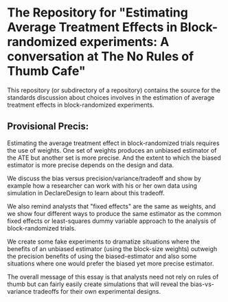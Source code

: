 # The Repository for "Estimating Average Treatment Effects in Block-randomized experiments: A conversation at The No Rules of Thumb Cafe"

This repository (or subdirectory of a repository) contains the source for the standards discussion about choices involves in the estimation of average treatment effects in block-randomized experiments.

## Provisional Precis:

Estimating the average treatment  effect in block-randomized trials requires the  use of weights. One set of weights produces  an  unbiased  estimator of the ATE  but another set  is more precise. And the extent  to  which the biased estimator  is  more  precise depends  on  the design and  data.

We  discuss the bias versus precision/variance/tradeoff  and show  by example how  a researcher can work with his  or her own data using simulation in DeclareDesign to  learn about this tradeoff.

We also remind analysts that "fixed effects" are the same as weights, and we show four different ways to produce the same estimator as the common fixed effects or least-squares dummy variable approach to the analysis of block-randomized trials.

We create some fake experiments to dramatize situations where the benefits of an unbiased estimator (using the block-size weights) outweigh the precision benefits of using the biased-estimator and also some situations where one would prefer the biased yet more precise estimator.

The overall message of this essay is that analysts need not rely on rules of thumb but can fairly easily create simulations that will reveal the bias-vs-variance tradeoffs for their own experimental designs.
